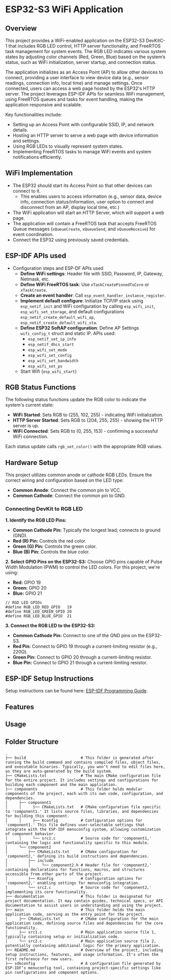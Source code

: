# ESP32-S3 WiFi Application

## Overview

This project provides a WiFi-enabled application on the ESP32-S3 DevKitC-1 that includes RGB LED control, HTTP server 
functionality, and FreeRTOS task management for system events. The RGB LED indicates various system states by adjusting 
color channels (Red, Green, Blue) based on the system’s status, such as WiFi initialization, server startup, and 
connection status.

The application initializes as an Access Point (AP) to allow other devices to connect, providing a user interface to 
view device data (e.g., sensor readings, connection info, local time) and manage settings. Once connected, users can 
access a web page hosted by the ESP32's HTTP server. The project leverages ESP-IDF APIs for seamless WiFi management, 
using FreeRTOS queues and tasks for event handling, making the application responsive and scalable.

Key functionalities include:
- Setting up an Access Point with configurable SSID, IP, and network details.
- Hosting an HTTP server to serve a web page with device information and settings.
- Using RGB LEDs to visually represent system states.
- Implementing FreeRTOS tasks to manage WiFi events and system notifications efficiently.

## WiFi Implementation 

- The ESP32 should start its Access Point so that other devices can connect to it.
  - This enables users to access information (e.g., sensor data, device info, connection status/information, user option 
  to connect and disconnect from an AP, display local time, etc.)
- The WiFi application will start an HTTP Server, which will support a web page.
- The application will contain a FreeRTOS task that accepts FreeRTOS Queue messages (`xQueueCreate`, `xQueueSend`, and 
`xQueueReceive`) for event coordination.
- Connect the ESP32 using previously saved credentials.

## ESP-IDF APIs used

- Configuration steps and ESP-DF APIs used
  - **Define WiFi settings**: Header file with SSID, Password, IP, Gateway, Netmask, etc.
  - **Define WiFi FreeRTOS task**: Use `xTaskCreatePinnedToCore` or `xTaskCreate`.
  - **Create an event handler**: Call `esp_event_handler_instance_register`.
  - **Implement default configure**: Initialize TCP/IP stack using `esp_netif_init` and WiFi configuration by calling 
  `esp_wifi_init`, `esp_wifi_set_storage`, and default configurations `esp_netif_create_default_wifi_ap`, 
  `esp_netif_create_default_wifi_sta`.
  - **Define ESP32 SoftAP configuration**: Define AP Settings `wifi_config_t` struct and static IP. APIs used:
    - `esp_netif_set_ip_info`
    - `esp_netif_dhcs_start`
    - `esp_wifi_set_mode`
    - `esp_wifi_set_config`
    - `esp_wifi_set_bandwidth`
    - `esp_wifi_set_ps`
  - Start Wifi (`esp_wifi_start`)

## RGB Status Functions

The following status functions update the RGB color to indicate the system's current state:

- **WiFi Started**: Sets RGB to (255, 102, 255) - indicating WiFi initialization.
- **HTTP Server Started**: Sets RGB to (204, 255, 255) - showing the HTTP server is up.
- **WiFi Connected**: Sets RGB to (0, 255, 153) - confirming a successful WiFi connection.

Each status update calls `rgb_set_color()` with the appropriate RGB values.

## Hardware Setup

This project utilizes common anode or cathode RGB LEDs. Ensure the correct wiring and configuration based on the LED 
type:

- **Common Anode**: Connect the common pin to VCC.
- **Common Cathode**: Connect the common pin to GND.

### Connecting DevKit to RGB LED

**1. Identify the RGB LED Pins:**

- **Common Cathode Pin:** Typically the longest lead; connects to ground (GND).
- **Red (R) Pin:** Controls the red color.
- **Green (G) Pin:** Controls the green color.
- **Blue (B) Pin:** Controls the blue color.

**2. Select GPIO Pins on the ESP32-S3:**
Choose GPIO pins capable of Pulse Width Modulation (PWM) to control the LED colors. For this project, we're using:

- **Red:** GPIO 19
- **Green:** GPIO 20
- **Blue:** GPIO 21

```
// RGD LED GPIOs
#define RGB_LED_RED_GPIO   19
#define RGB_LED_GREEN_GPIO 20
#define RGB_LED_BLUE_GPIO  21
```

**3. Connect the RGB LED to the ESP32-S3:**

- **Common Cathode Pin:** Connect to one of the GND pins on the ESP32-S3.
- **Red Pin:** Connect to GPIO 19 through a current-limiting resistor (e.g., 220Ω).
- **Green Pin:** Connect to GPIO 20 through a current-limiting resistor.
- **Blue Pin:** Connect to GPIO 21 through a current-limiting resistor.

## ESP-IDF Setup Instructions

Setup instructions can be found here: [ESP-IDF Programming Guide][esp-idf-programming-guide].

## Features

## Usage

## Folder Structure

```
.
├── build                        # This folder is generated after running the build command and contains compiled files, object files, and executable binaries. Typically, you won’t need to edit files here, as they are auto-generated by the build system.
├── CMakeLists.txt               # The main CMake configuration file for the entire project. It includes settings and configurations for building each component and the main application.
├── components                   # This folder holds modular components of the project, each with its own code, configuration, and dependencies.
│     ├── component1
│     │     ├── CMakeLists.txt   # CMake configuration file specific to 'component1.' It lists source files, libraries, and dependencies for building this component.
│     │     ├── Kconfig          # Configuration options for 'component1.' This file defines user-selectable settings that integrate with the ESP-IDF menuconfig system, allowing customization of component behavior.
│     │     └── src1.c           # Source code for 'component1,' containing the logic and functionality specific to this module.
│     └── component2
│         ├── CMakeLists.txt     # CMake configuration for 'component2,' defining its build instructions and dependencies.
│         ├── include
│         │     └── component2.h # Header file for 'component2,' containing declarations for functions, macros, and structures accessible from other parts of the project.
│         ├── Kconfig            # Configuration options for 'component2,' enabling settings for menuconfig integration.
│         └── src2.c             # Source code for 'component2,' implementing its core functionality.
├── documentation                # This folder is designated for project documentation. It may contain guides, technical specs, or API documentation to assist users in understanding and using the project.
├── main                         # This folder holds the main application code, serving as the entry point for the project.
│     ├── CMakeLists.txt         # CMake configuration for the main application code, defining source files and dependencies for the core functionality.
│     ├── src1.c                 # Main application source file 1, typically containing setup or initialization code.
│     └── src2.c                 # Main application source file 2, potentially containing additional logic for the primary application.
├── README.md                    # Overview of the project, including setup instructions, features, and usage information. It's often the first reference for new users.
├── sdkconfig                    # A configuration file generated by ESP-IDF’s menuconfig tool, containing project-specific settings like pin configurations and component options.
```

[esp-idf-programming-guide]: https://docs.espressif.com/projects/esp-idf/en/stable/esp32/get-started/index.html
